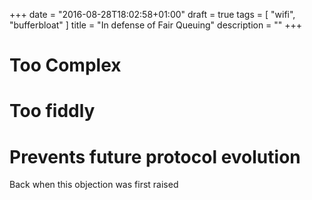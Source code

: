 +++
date = "2016-08-28T18:02:58+01:00"
draft = true
tags = [ "wifi", "bufferbloat" ]
title = "In defense of Fair Queuing"
description = ""
+++

# Too Complex
# Too fiddly
# Prevents future protocol evolution

Back when this objection was first raised 
